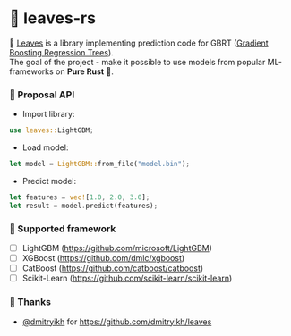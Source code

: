 # 🌿 leaves-rs

🌿 <ins>Leaves</ins> is a library implementing prediction code for GBRT (<ins>Gradient Boosting Regression Trees</ins>).\
The goal of the project - make it possible to use models from popular ML-frameworks on **Pure Rust** 🦀.

### 📖 Proposal API

+ Import library:

```rust
use leaves::LightGBM;
```

+ Load model:

```rust
let model = LightGBM::from_file("model.bin");
```

+ Predict model:

```rust
let features = vec![1.0, 2.0, 3.0];
let result = model.predict(features);
```

### 🤔 Supported framework

+ [ ] LightGBM (<https://github.com/microsoft/LightGBM>)
+ [ ] XGBoost (<https://github.com/dmlc/xgboost>)
+ [ ] CatBoost (<https://github.com/catboost/catboost>)
+ [ ] Scikit-Learn (<https://github.com/scikit-learn/scikit-learn>)

### 👏 Thanks

+ [@dmitryikh](https://github.com/dmitryikh) for <https://github.com/dmitryikh/leaves>
